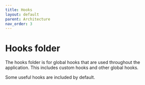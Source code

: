 ```yaml
---
title: Hooks
layout: default
parent: Architecture
nav_order: 3
---
```


# Hooks folder

The hooks folder is for global hooks that are used throughout the application. This includes custom hooks and other global hooks.

Some useful hooks are included by default.
